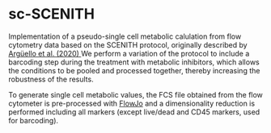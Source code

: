 # sc-SCENITH

Implementation of a pseudo-single cell metabolic calulation from flow cytometry data based on the SCENITH protocol, originally described by [Argüello et al. (2020)
](https://www.cell.com/cell-metabolism/fulltext/S1550-4131(20)30602-1?_returnURL=https%3A%2F%2Flinkinghub.elsevier.com%2Fretrieve%2Fpii%2FS1550413120306021%3Fshowall%3Dtrue) We perform a variation of the protocol to include a barcoding step during the treatment with metabolic inhibitors, which allows the conditions to be pooled and processed together, thereby increasing the robustness of the results. 

To generate single cell metabolic values, the FCS file obtained from the flow cytometer is pre-processed with [FlowJo](https://www.flowjo.com/solutions/flowjo) and a dimensionality reduction is performed including all markers (except live/dead and CD45 markers, used for barcoding). 

